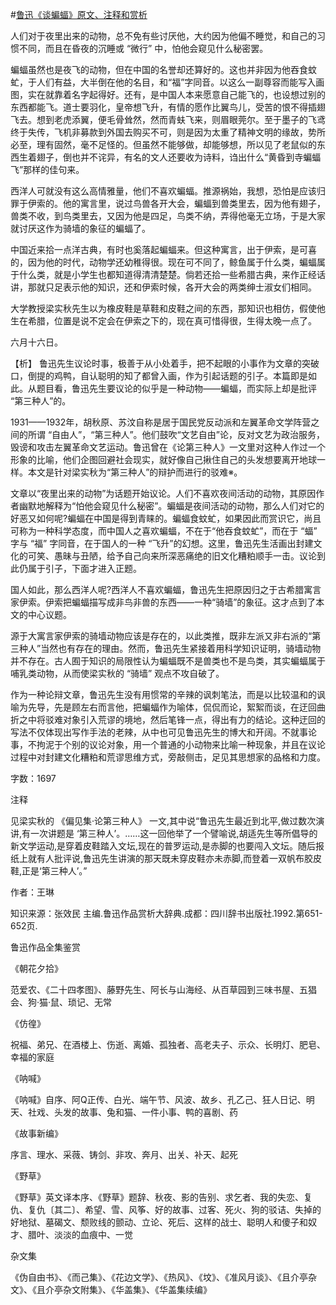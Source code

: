 #[鲁迅《谈蝙蝠》原文、注释和赏析](https://www.vrrw.net/wx/9685.html)

人们对于夜里出来的动物，总不免有些讨厌他，大约因为他偏不睡觉，和自己的习惯不同，而且在昏夜的沉睡或 “微行” 中，怕他会窥见什么秘密罢。

蝙蝠虽然也是夜飞的动物，但在中国的名誉却还算好的。这也并非因为他吞食蚊虻，于人们有益，大半倒在他的名目，和“福”字同音。以这么一副尊容而能写入画图，实在就靠着名字起得好。还有，是中国人本来愿意自己能飞的，也设想过别的东西都能飞。道士要羽化，皇帝想飞升，有情的愿作比翼鸟儿，受苦的恨不得插翅飞去。想到老虎添翼，便毛骨耸然，然而青蚨飞来，则眉眼莞尔。至于墨子的飞鸢终于失传，飞机非募款到外国去购买不可，则是因为太重了精神文明的缘故，势所必至，理有固然，毫不足怪的。但虽然不能够做，却能够想，所以见了老鼠似的东西生着翅子，倒也并不诧异，有名的文人还要收为诗料，诌出什么“黄昏到寺蝙蝠飞”那样的佳句来。

西洋人可就没有这么高情雅量，他们不喜欢蝙蝠。推源祸始，我想，恐怕是应该归罪于伊索的。他的寓言里，说过鸟兽各开大会，蝙蝠到兽类里去，因为他有翅子，兽类不收，到鸟类里去，又因为他是四足，鸟类不纳，弄得他毫无立场，于是大家就讨厌这作为骑墙的象征的蝙蝠了。

中国近来拾一点洋古典，有时也奚落起蝙蝠来。但这种寓言，出于伊索，是可喜的，因为他的时代，动物学还幼稚得很。现在可不同了，鲸鱼属于什么类，蝙蝠属于什么类，就是小学生也都知道得清清楚楚。倘若还拾一些希腊古典，来作正经话讲，那就只足表示他的知识，还和伊索时候，各开大会的两类绅士淑女们相同。

大学教授梁实秋先生以为橡皮鞋是草鞋和皮鞋之间的东西，那知识也相仿，假使他生在希腊，位置是说不定会在伊索之下的，现在真可惜得很，生得太晚一点了。

六月十六日。



【析】 鲁迅先生议论时事，极善于从小处着手，把不起眼的小事作为文章的突破口，倒提的鸡鸭，自认聪明的知了都曾入画，作为引起话题的引子。本篇即是如此。从题目看，鲁迅先生要议论的似乎是一种动物——蝙蝠，而实际上却是批评 “第三种人”的。

1931——1932年，胡秋原、苏汶自称是居于国民党反动派和左翼革命文学阵营之间的所谓 “自由人”，“第三种人”。他们鼓吹“文艺自由”论，反对文艺为政治服务，毁谤和攻击左翼革命文艺运动。鲁迅曾在《论第三种人》一文里对这种人作过一个形象的比喻，他们企图回避社会现实，就好像自己揪住自己的头发想要离开地球一样。本文是针对梁实秋为“第三种人”的辩护而进行的驳难※。

文章以“夜里出来的动物”为话题开始议论。人们不喜欢夜间活动的动物，其原因作者幽默地解释为“怕他会窥见什么秘密”。蝙蝠是夜间活动的动物，那么人们对它的好恶又如何呢?蝙蝠在中国是得到青睐的。蝙蝠食蚊虻，如果因此而赏识它，尚且可称为一种科学态度，而中国人之喜欢蝙蝠，不在于“他吞食蚊虻”，而在于 “蝠” 字与 “福” 字同音，在于国人的一种 “飞升”的幻想。这里，鲁迅先生活画出封建文化的可笑、愚昧与丑陋，给予自己向来所深恶痛绝的旧文化糟粕顺手一击。议论到此仍属于引子，下面才进入正题。

国人如此，那么西洋人呢?西洋人不喜欢蝙蝠，鲁迅先生把原因归之于古希腊寓言家伊索。伊索把蝙蝠描写成非鸟非兽的东西——一种“骑墙”的象征。这才点到了本文的中心议题。

源于大寓言家伊索的骑墙动物应该是存在的，以此类推，既非左派又非右派的“第三种人”当然也有存在的理由。然而，鲁迅先生紧接着用科学知识证明，骑墙动物并不存在。古人囿于知识的局限性认为蝙蝠既不是兽类也不是鸟类，其实蝙蝠属于哺乳类动物，从而使梁实秋的 “骑墙” 观点不攻自破了。

作为一种论辩文章，鲁迅先生没有用惯常的辛辣的讽刺笔法，而是以比较温和的讽喻为先导，先是顾左右而言他，把蝙蝠作为喻体，侃侃而论，絮絮而谈，在迂回曲折之中将驳难对象引入荒谬的境地，然后笔锋一点，得出有力的结论。这种迂回的写法不仅体现出写作手法的老辣，从中也可见鲁迅先生的博大和开阔。不就事论事，不拘泥于个别的议论对象，用一个普通的小动物来比喻一种现象，并且在议论过程中对封建文化糟粕和荒谬思维方式，旁敲侧击，足见其思想家的品格和力度。

字数：1697

注释

见梁实秋的 《偏见集·论第三种人》 一文,其中说“鲁迅先生最近到北平,做过数次演讲,有一次讲题是 ‘第三种人’。……这一回他举了一个譬喻说,胡适先生等所倡导的新文学运动,是穿着皮鞋踏入文坛,现在的普罗运动,是赤脚的也要闯入文坛。随后报纸上就有人批评说,鲁迅先生讲演的那天既未穿皮鞋亦未赤脚,而登着一双帆布胶皮鞋,正是‘第三种人’。”

作者：王琳

知识来源：张效民 主编.鲁迅作品赏析大辞典.成都：四川辞书出版社.1992.第651-652页.

鲁迅作品全集鉴赏

《朝花夕拾》

范爱农、《二十四孝图》、藤野先生、阿长与山海经、从百草园到三味书屋、五猖会、狗·猫·鼠、琐记、无常

《仿徨》

祝福、弟兄、在酒楼上、伤逝、离婚、孤独者、高老夫子、示众、长明灯、肥皂、幸福的家庭

《呐喊》

《呐喊》自序、阿Q正传、白光、端午节、风波、故乡、孔乙己、狂人日记、明天、社戏、头发的故事、兔和猫、一件小事、鸭的喜剧、药

《故事新编》

序言、理水、采薇、铸剑、非攻、奔月、出关、补天、起死

《野草》

《野草》英文译本序、《野草》题辞、秋夜、影的告别、求乞者、我的失恋、复仇、复仇〔其二〕、希望、雪、风筝、好的故事、过客、死火、狗的驳诘、失掉的好地狱、墓碣文、颓败线的颤动、立论、死后、这样的战士、聪明人和傻子和奴才、腊叶、淡淡的血痕中、一觉

杂文集

《伪自由书》、《而己集》、《花边文学》、《热风》、《坟》、《准风月谈》、《且介亭杂文》、《且介亭杂文附集》、《华盖集》、《华盖集续编》

